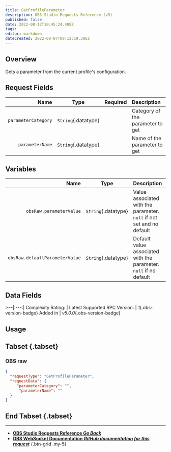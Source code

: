 ```yaml
---
title: GetProfileParameter
description: OBS Studio Requests Reference (v5)
published: false
date: 2022-08-12T10:45:24.408Z
tags: 
editor: markdown
dateCreated: 2022-08-07T09:12:19.306Z
---
```


## Overview
Gets a parameter from the current profile's configuration.

## Request Fields
Name | Type | Required| Description |
----:|:----:|:-------:|:------------|
`parameterCategory` | `String`{.datatype} | <i class="mdi mdi-check-bold"></i> | Category of the parameter to get
`parameterName` | `String`{.datatype} | <i class="mdi mdi-check-bold"></i> | Name of the parameter to get

## Variables
Name | Type | Description | 
----:|:---------:|:------------|
`obsRaw.parameterValue` | `String`{.datatype} | Value associated with the parameter. `null` if not set and no default
`obsRaw.defaultParameterValue` | `String`{.datatype} | Default value associated with the parameter. `null` if no default

## Data Fields
:---|:---:|
Complexity Rating: | <span class="stars stars--4"></span>
Latest Supported RPC Version: | *1*{.obs-version-badge}
Added in | *v5.0.0*{.obs-version-badge}

## Usage
## Tabset {.tabset}
### OBS raw
```json
{
  "requestType": "GetProfileParameter",
  "requestData": {
     "parameterCategory": "",
	  "parameterName": ""
  }
}
```
## End Tabset {.tabset}

---

- [<i class="mdi mdi-chevron-left"></i>**OBS Studio Requests Reference *Go Back***](/en/Broadcasters/OBS/Requests)
- [<i class="mdi mdi-github"></i> **OBS WebSocket Documentation *GitHub documentation for this request***](https://github.com/obsproject/obs-websocket/blob/master/docs/generated/protocol.md#getprofileparameter)
{.btn-grid .my-5}